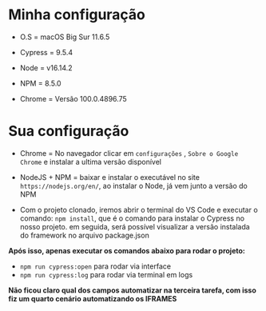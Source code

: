 # Minha configuração

- O.S = macOS Big Sur 11.6.5

- Cypress = 9.5.4

- Node = v16.14.2

- NPM = 8.5.0

- Chrome = Versão 100.0.4896.75



# Sua configuração

- Chrome = No navegador clicar em `configurações` , `Sobre o Google Chrome` e instalar a ultima versão disponível

- NodeJS + NPM = baixar e instalar o executável no site `https://nodejs.org/en/`, ao instalar o Node, já vem junto a versão do NPM

- Com o projeto clonado, iremos abrir o terminal do VS Code e executar o comando: `npm install`, que é o comando para instalar o Cypress no nosso projeto. em seguida, será possível visualizar a versão instalada do framework no arquivo package.json





**Após isso, apenas executar os comandos abaixo para rodar o projeto:**

- `npm run cypress:open` para rodar via interface 
- `npm run cypress:log` para rodar via terminal em logs


**Não ficou claro qual dos campos automatizar na terceira tarefa, com isso fiz um quarto cenário automatizando os IFRAMES**

